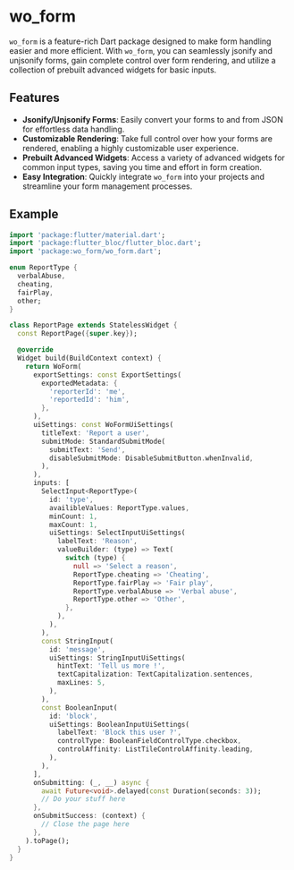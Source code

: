 # wo_form

`wo_form` is a feature-rich Dart package designed to make form handling easier and more efficient. With `wo_form`, you can seamlessly jsonify and unjsonify forms, gain complete control over form rendering, and utilize a collection of prebuilt advanced widgets for basic inputs.

## Features

- **Jsonify/Unjsonify Forms**: Easily convert your forms to and from JSON for effortless data handling.
- **Customizable Rendering**: Take full control over how your forms are rendered, enabling a highly customizable user experience.
- **Prebuilt Advanced Widgets**: Access a variety of advanced widgets for common input types, saving you time and effort in form creation.
- **Easy Integration**: Quickly integrate `wo_form` into your projects and streamline your form management processes.

## Example

```dart
import 'package:flutter/material.dart';
import 'package:flutter_bloc/flutter_bloc.dart';
import 'package:wo_form/wo_form.dart';

enum ReportType {
  verbalAbuse,
  cheating,
  fairPlay,
  other;
}

class ReportPage extends StatelessWidget {
  const ReportPage({super.key});

  @override
  Widget build(BuildContext context) {
    return WoForm(
      exportSettings: const ExportSettings(
        exportedMetadata: {
          'reporterId': 'me',
          'reportedId': 'him',
        },
      ),
      uiSettings: const WoFormUiSettings(
        titleText: 'Report a user',
        submitMode: StandardSubmitMode(
          submitText: 'Send',
          disableSubmitMode: DisableSubmitButton.whenInvalid,
        ),
      ),
      inputs: [
        SelectInput<ReportType>(
          id: 'type',
          availibleValues: ReportType.values,
          minCount: 1,
          maxCount: 1,
          uiSettings: SelectInputUiSettings(
            labelText: 'Reason',
            valueBuilder: (type) => Text(
              switch (type) {
                null => 'Select a reason',
                ReportType.cheating => 'Cheating',
                ReportType.fairPlay => 'Fair play',
                ReportType.verbalAbuse => 'Verbal abuse',
                ReportType.other => 'Other',
              },
            ),
          ),
        ),
        const StringInput(
          id: 'message',
          uiSettings: StringInputUiSettings(
            hintText: 'Tell us more !',
            textCapitalization: TextCapitalization.sentences,
            maxLines: 5,
          ),
        ),
        const BooleanInput(
          id: 'block',
          uiSettings: BooleanInputUiSettings(
            labelText: 'Block this user ?',
            controlType: BooleanFieldControlType.checkbox,
            controlAffinity: ListTileControlAffinity.leading,
          ),
        ),
      ],
      onSubmitting: (_, __) async {
        await Future<void>.delayed(const Duration(seconds: 3));
        // Do your stuff here
      },
      onSubmitSuccess: (context) {
        // Close the page here
      },
    ).toPage();
  }
}

```
